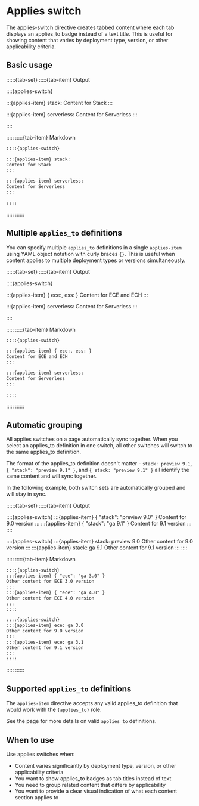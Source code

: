 # Applies switch

The applies-switch directive creates tabbed content where each tab displays an applies_to badge instead of a text title. This is useful for showing content that varies by deployment type, version, or other applicability criteria.

## Basic usage

::::::{tab-set}
:::::{tab-item} Output

::::{applies-switch}

:::{applies-item} stack:
Content for Stack
:::

:::{applies-item} serverless:
Content for Serverless
:::

::::

:::::
:::::{tab-item} Markdown

```markdown
::::{applies-switch}

:::{applies-item} stack:
Content for Stack
:::

:::{applies-item} serverless:
Content for Serverless
:::

::::
```
:::::
::::::

## Multiple `applies_to` definitions

You can specify multiple `applies_to` definitions in a single `applies-item` using YAML object notation with curly braces `{}`.
This is useful when content applies to multiple deployment types or versions simultaneously.

::::::{tab-set}
:::::{tab-item} Output

::::{applies-switch}

:::{applies-item} { ece:, ess: }
Content for ECE and ECH
:::

:::{applies-item} serverless:
Content for Serverless
:::

::::

:::::
:::::{tab-item} Markdown

```markdown
::::{applies-switch}

:::{applies-item} { ece:, ess: }
Content for ECE and ECH
:::

:::{applies-item} serverless:
Content for Serverless
:::

::::
```
:::::
::::::

## Automatic grouping

All applies switches on a page automatically sync together. When you select an applies_to definition in one switch, all other switches will switch to the same applies_to definition.

The format of the applies_to definition doesn't matter - `stack: preview 9.1`, `{ "stack": "preview 9.1" }`, and `{ stack: "preview 9.1" }` all identify the same content and will sync together.

In the following example, both switch sets are automatically grouped and will stay in sync.

::::::{tab-set}
:::::{tab-item} Output

::::{applies-switch}
:::{applies-item} { "stack": "preview 9.0" }
Content for 9.0 version
:::
:::{applies-item} { "stack": "ga 9.1" }
Content for 9.1 version
:::
::::

::::{applies-switch}
:::{applies-item} stack: preview 9.0
Other content for 9.0 version
:::
:::{applies-item} stack: ga 9.1
Other content for 9.1 version
:::
::::

:::::
:::::{tab-item} Markdown

```markdown
::::{applies-switch}
:::{applies-item} { "ece": "ga 3.0" }
Other content for ECE 3.0 version
:::
:::{applies-item} { "ece": "ga 4.0" }
Other content for ECE 4.0 version
:::
::::

::::{applies-switch}
:::{applies-item} ece: ga 3.0
Other content for 9.0 version
:::
:::{applies-item} ece: ga 3.1
Other content for 9.1 version
:::
::::

```
:::::
::::::

## Supported `applies_to` definitions

The `applies-item` directive accepts any valid applies_to definition that would work with the `{applies_to}` role.

See the [](applies.md) page for more details on valid `applies_to` definitions.

## When to use

Use applies switches when:

- Content varies significantly by deployment type, version, or other applicability criteria
- You want to show applies_to badges as tab titles instead of text
- You need to group related content that differs by applicability
- You want to provide a clear visual indication of what each content section applies to
